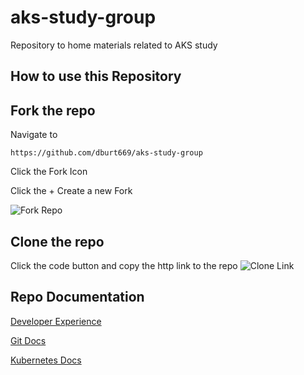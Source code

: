 # aks-study-group
Repository to home materials related to AKS study

## How to use this Repository

## Fork the repo

Navigate to

``` https://github.com/dburt669/aks-study-group ```

Click the Fork Icon

Click the + Create a new Fork

![Fork Repo](../aks-study-group/docs/git/git-fork.png)

## Clone the repo

Click the code button and copy the http link to the repo
![Clone Link](../aks-study-group/docs/git/copy-git-clone-link.png)

## Repo Documentation

[Developer Experience](../aks-study-group/docs/devx/devx.md)

[Git Docs](../aks-study-group/docs/git/git.md)

[Kubernetes Docs](../aks-study-group/docs/k8s/k8s.md)
